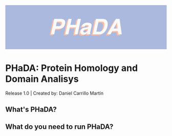 ![logo](/picturename.jpg)

# PHaDA: Protein Homology and Domain Analisys

Release 1.0 | Created by: Daniel Carrillo Martín

## What's PHaDA?


## What do you need to run PHaDA?


## 
